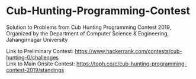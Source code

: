 # Cub-Hunting-Programming-Contest
Solution to Problems from Cub Hunting Programming Contest 2019, Organized by the Department of Computer Science & Engineering, Jahangirnagar University

Link to Preliminary Contest: https://www.hackerrank.com/contests/cub-hunting-0/challenges 
</br>
Link to Main Onsite Contest: https://toph.co/c/cub-hunting-programming-contest-2019/standings
